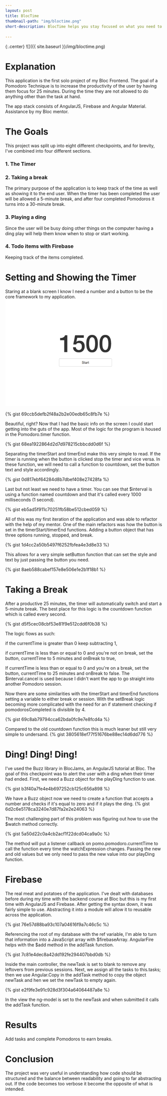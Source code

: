 ```yaml
---
layout: post
title: BlocTime
thumbnail-path: "img/bloctime.png"
short-description: BlocTime helps you stay focused on what you need to do!

---
```


{:.center}
![]({{ site.baseurl }}/img/bloctime.png)

# Explanation

This application is the first solo project of my Bloc Frontend. The goal of a Pomodoro Technique is to increase the productivity of the user by having them focus for 25 minutes. During the time they are not allowed to do anything other than the task at hand.

The app stack consists of AngularJS, Firebase and Angular Material. Assistance by my Bloc mentor.  

# The Goals


This project was split up into eight different checkpoints, and for brevity, I've combined into four different sections.
### 1. The Timer




### 2. Taking a break
The primary purpose of the application is to keep track of the time as well as showing it to the end user.
When the timer has been completed the user will be allowed a 5-minute break, and after four completed Pomodoros it turns into a 30-minute break.
### 3. Playing a ding
Since the user will be busy doing other things on the computer having a ding play will help them know when to stop or start working.
### 4. Todo items with Firebase
Keeping track of the items completed.

# Setting and Showing the Timer
Staring at a blank screen I know I need a number and a button to be the core framework to my application.
![](/img/bloctime-timer.png)

{% gist 69ccb5defb2f48a2b2e00edb65c8fb7e %}

Beautiful, right? Now that I had the basic info on the screen I could start getting into the guts of the app. Most of the logic for the program is housed in the Pomodoro.timer function.

{% gist 68ea1922864d2d7d978215cbbcdd0d6f %}

Separating the timerStart and timerEnd make this very simple to read. If the timer is running when the button is clicked stop the timer and vice versa. In these function, we will need to call a function to countdown, set the button text and style accordingly.

{% gist 0d817ebf64284d8b7dbef408e27428fa %}

Last but not least we need to have a timer. You can see that $interval is using a function named countdown and that it's called every 1000 milliseconds (1 second).

{% gist eb5ad5f911c70251fb58be512cbed059 %}

All of this was my first iteration of the application and was able to refactor with the help of my mentor. One of the main refactors was how the button is set in the timerStart/timerEnd functions. Adding a button object that has three options running, stopped, and break.

{% gist 1d4cc2a50b5497f6252fbfea4e3d8e33 %}

This allows for a very simple setButton function that can set the style and text by just passing the button you need.

{% gist 8aeb588cabef157e8e506e1e2b1f18b1 %}

# Taking a Break
After a productive 25 minutes, the timer will automatically switch and start a 5-minute break. The best place for this logic is the countdown function which is called every second.

{% gist d5f5cec08cbf53e81f9e512cdd6f0b38 %}

The logic flows as such:

if the currentTime is greater than 0 keep subtracting 1,

if currentTime is less than or equal to 0 and you're not on break, set the button, currentTime to 5 minutes and onBreak to true,

If currentTime is less than or equal to 0 and you're on a break, set the button, currentTime to 25 minutes and onBreak to false. The $interval.cancel is used because I didn't want the app to go straight into another Pomodoro session.

Now there are some similarities with the timerStart and timerEnd functions setting a variable to either break or session. With the setBreak logic becoming more complicated with the need for an if statement checking if pomodorosCompleted is divisible by 4.

{% gist 69c8ab79794cca62bda0fc9e7e8fcd4a %}

Compared to the old countdown function this is much leaner but still very simple to undersand.
{% gist 3805618ef77f51676be88ec14d6dd776 %}

# Ding! Ding! Ding!
I've used the Buzz library in BlocJams, an AngularJS tutorial at Bloc. The goal of this checkpoint was to alert the user with a ding when their timer had ended. First, we need a Buzz object for the playDing function to use.

{% gist  b3f40a7fe4e4b697252cb125c656a898 %}

We have a Buzz object now we need to create a function that accepts a number and checks if it's equal to zero and if it plays the ding.
{% gist 6d2c6e5178ca3240e7d87fa2e2e24063 %}

The most challenging part of this problem was figuring out how to use the $watch method correctly.

{% gist 5a50d22c0a4cb2acf1f22dcd04ca9a0c %}

The method will put a listener callback on pomo.pomodoro.currentTime to call the function every time the watchExpression changes. Passing the new and old values but we only need to pass the new value into our playDing function.


# Firebase
The real meat and potatoes of the application. I've dealt with databases before during my time with the backend course at Bloc but this is my first time with AngularJS and Firebase. After getting the syntax down, it was fairly simple to use. Abstracting it into a module will allow it to reusable across the application.

{% gist 76e57d88ba93c107a04616f9a7c46c5c %}

Referencing the root of my database with the ref variable, I'm able to turn that information into a JavaScript array with $firebaseArray. AngularFire helps with the $add method in the addTask function.

{% gist 7c81e4dec8a42dd192fe294407bbd0db %}

Inside the main controller, the newTask is set to blank to remove any leftovers from previous sessions. Next, we assign all the tasks to this.tasks; then we use Angular.Copy in the addTask method to copy the object newTask and hen we set the newTask to empty again.

{% gist e2f9fe3e91c928d3f304a64064487a8e %}

In the view the ng-model is set to the newTask and when submitted it calls the addTask function.

# Results

Add tasks and complete Pomodoros to earn breaks.

# Conclusion

The project was very useful in understanding how code should be structured and the balance between readability and going to far abstracting out. If the code becomes too verbose it become the opposite of what is intended.
